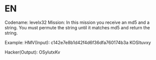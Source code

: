 # EN
Codename: levelx32
Mission: In this mission you receive an md5 and a string. You must permute the string until it matches md5 and return the string.

Example: 
HMV(Input): c142e7e8b1d42f4d6f36dfa760174b3a KOSltuvxy

Hacker(Output): OSylutxKv

